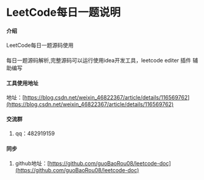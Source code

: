 # LeetCode每日一题说明

#### 介绍
LeetCode每日一题源码使用

#### 
每日一题源码解析,完整源码可以运行使用idea开发工具，leetcode editer 插件 辅助编写


#### 工具使用地址

地址：[https://blog.csdn.net/weixin_46822367/article/details/116569762](https://blog.csdn.net/weixin_46822367/article/details/116569762) 

#### 交流群

1.  qq：482919159





#### 同步

1.  github地址：[https://github.com/guoBaoRou08/leetcode-doc](https://github.com/guoBaoRou08/leetcode-doc)

